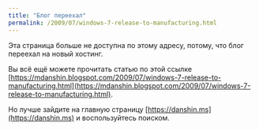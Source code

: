 ```yaml
---
title: "Блог переехал"
permalink: /2009/07/windows-7-release-to-manufacturing.html
---
```

Эта страница больше не доступна по этому адресу, потому, что блог переехал на новый хостинг.

Вы всё ещё можете прочитать статью по этой ссылке [https://mdanshin.blogspot.com/2009/07/windows-7-release-to-manufacturing.html](https://mdanshin.blogspot.com/2009/07/windows-7-release-to-manufacturing.html).

Но лучше зайдите на главную страницу [https://danshin.ms](https://danshin.ms) и воспользуйтесь поиском.